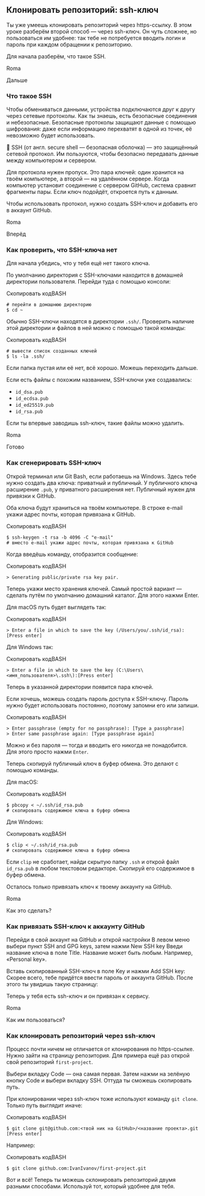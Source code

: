 ## Клонировать репозиторий: ssh-ключ

Ты уже умеешь клонировать репозиторий через https-ссылку. В этом уроке разберём второй способ — через ssh-ключ. Он чуть сложнее, но пользоваться им удобнее: так тебе не потребуется вводить логин и пароль при каждом обращении к репозиторию.

Для начала разберём, что такое SSH.

Roma

Дальше

### Что такое SSH

Чтобы обмениваться данными, устройства подключаются друг к другу через сетевые протоколы. Как ты знаешь, есть безопасные соединения и небезопасные. Безопасные протоколы защищают данные с помощью шифрования: даже если информацию перехватят в одной из точек, её невозможно будет использовать.

📌 SSH (от англ. secure shell ― безопасная оболочка) ― это защищённый сетевой протокол. Им пользуются, чтобы безопасно передавать данные между компьютером и сервером.

Для протокола нужен пропуск. Это пара ключей: один хранится на твоём компьютере, а второй — на удалённом сервере. Когда компьютер установит соединение с сервером GitHub, система сравнит фрагменты пары. Если ключ подойдёт, откроется путь к данным.

Чтобы использовать протокол, нужно создать SSH-ключ и добавить его в аккаунт GitHub.

Roma

Вперёд

### Как проверить, что SSH-ключа нет

Для начала убедись, что у тебя ещё нет такого ключа.

По умолчанию директория с SSH-ключами находится в домашней директории пользователя. Перейди туда с помощью консоли:

Скопировать кодBASH

```
# перейти в домашнюю директорию
$ cd ~ 
```

Обычно SSH-ключи находятся в директории `.ssh/`. Проверить наличие этой директории и файлов в ней можно с помощью такой команды:

Скопировать кодBASH

```
# вывести список созданных ключей
$ ls -la .ssh/ 
```

Если папка пустая или её нет, всё хорошо. Можешь переходить дальше.

Если есть файлы с похожим названием, SSH-ключи уже создавались:

- `id_dsa.pub`
- `id_ecdsa.pub`
- `id_ed25519.pub`
- `id_rsa.pub`

Если ты впервые заводишь ssh-ключ, такие файлы можно удалить.

Roma

Готово

### Как сгенерировать SSH-ключ

Открой терминал или Git Bash, если работаешь на Windows. Здесь тебе нужно создать два ключа: приватный и публичный. У публичного ключа расширение `.pub`, у приватного расширения нет. Публичный нужен для привязки к GitHub.

Оба ключа будут храниться на твоём компьютере. В строке e-mail укажи адрес почты, которая привязана к GitHub.

Скопировать кодBASH

```
$ ssh-keygen -t rsa -b 4096 -C "e-mail"
# вместо e-mail укажи адрес почты, которая привязана к GitHub 
```

Когда введёшь команду, отобразится сообщение:

Скопировать кодBASH

```
> Generating public/private rsa key pair. 
```

Теперь укажи место хранения ключей. Самый простой вариант — сделать путём по умолчанию домашний каталог. Для этого нажми Enter.

Для macOS путь будет выглядеть так:

Скопировать кодBASH

```
> Enter a file in which to save the key (/Users/you/.ssh/id_rsa): [Press enter] 
```

Для Windows так:

Скопировать кодBASH

```
> Enter a file in which to save the key (C:\Users\<имя_пользователя>\.ssh\):[Press enter] 
```

Теперь в указанной директории появится пара ключей.

Если хочешь, можешь создать пароль доступа к SSH-ключу. Пароль нужно будет использовать постоянно, поэтому запомни его или запиши.

Скопировать кодBASH

```
> Enter passphrase (empty for no passphrase): [Type a passphrase]
> Enter same passphrase again: [Type passphrase again] 
```

Можно и без пароля — тогда и вводить его никогда не понадобится. Для этого просто нажми `Enter`.

Теперь скопируй публичный ключ в буфер обмена. Это делают с помощью команды.

Для macOS:

Скопировать кодBASH

```
$ pbcopy < ~/.ssh/id_rsa.pub
# скопировать содержимое ключа в буфер обмена 
```

Для Windows:

Скопировать кодBASH

```
$ clip < ~/.ssh/id_rsa.pub
# скопировать содержимое ключа в буфер обмена 
```

Если `clip` не сработает, найди скрытую папку `.ssh` и открой файл `id_rsa.pub` в любом текстовом редакторе. Скопируй его содержимое в буфер обмена.

Осталось только привязать ключ к твоему аккаунту на GitHub.

Roma

Как это сделать?

### Как привязать SSH-ключ к аккаунту GitHub

Перейди в свой аккаунт на GitHub и открой настройки
В левом меню выбери пункт SSH and GPG keys, затем нажми New SSH key
Введи название ключа в поле Title. Название может быть любым. Например, «Personal key».

Вставь скопированный SSH-ключ в поле Key и нажми Add SSH key:
Скорее всего, тебе придётся ввести пароль от аккаунта GitHub. После этого ты увидишь такую страницу:

Теперь у тебя есть ssh-ключ и он привязан к сервису.

Roma

Как им пользоваться?

### Как клонировать репозиторий через ssh-ключ

Процесс почти ничем не отличается от клонирования по https-ссылке. Нужно зайти на страницу репозитория. Для примера ещё раз открой свой репозиторий `first-project`.

Выбери вкладку Code — она самая первая. Затем нажми на зелёную кнопку Code и выбери вкладку SSH. Оттуда ты сможешь скопировать путь.

При клонировании через ssh-ключ тоже используют команду `git clone`. Только путь выглядит иначе:

Скопировать кодBASH

```
$ git clone git@github.com:<твой ник на GitHub>/<название проекта>.git [Press enter] 
```

Например:

Скопировать кодBASH

```
$ git clone github.com:IvanIvanov/first-project.git 
```

Вот и всё! Теперь ты можешь склонировать репозиторий двумя разными способами. Используй тот, который удобнее для тебя.